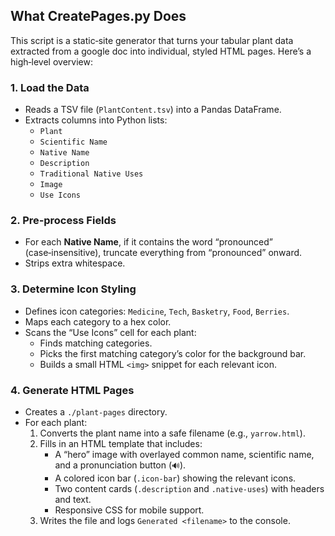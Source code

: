 ## What CreatePages.py Does

This script is a static‑site generator that turns your tabular plant data extracted from a google doc into individual, styled HTML pages. Here’s a high‑level overview:

### 1. Load the Data
- Reads a TSV file (`PlantContent.tsv`) into a Pandas DataFrame.  
- Extracts columns into Python lists:  
  - `Plant`  
  - `Scientific Name`  
  - `Native Name`  
  - `Description`  
  - `Traditional Native Uses`  
  - `Image`  
  - `Use Icons`

### 2. Pre‑process Fields
- For each **Native Name**, if it contains the word “pronounced” (case‑insensitive), truncate everything from “pronounced” onward.  
- Strips extra whitespace.

### 3. Determine Icon Styling
- Defines icon categories: `Medicine`, `Tech`, `Basketry`, `Food`, `Berries`.  
- Maps each category to a hex color.  
- Scans the “Use Icons” cell for each plant:  
  - Finds matching categories.  
  - Picks the first matching category’s color for the background bar.  
  - Builds a small HTML `<img>` snippet for each relevant icon.

### 4. Generate HTML Pages
- Creates a `./plant-pages` directory.  
- For each plant:  
  1. Converts the plant name into a safe filename (e.g., `yarrow.html`).  
  2. Fills in an HTML template that includes:  
     - A “hero” image with overlayed common name, scientific name, and a pronunciation button (`🔊`).  
     - A colored icon bar (`.icon-bar`) showing the relevant icons.  
     - Two content cards (`.description` and `.native-uses`) with headers and text.  
     - Responsive CSS for mobile support.  
  3. Writes the file and logs `Generated <filename>` to the console.
